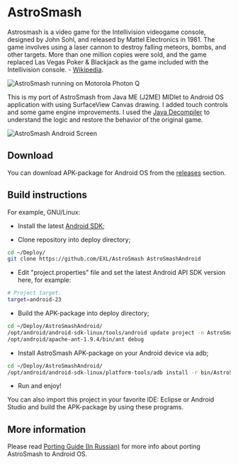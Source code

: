 AstroSmash
=============

Astrosmash is a video game for the Intellivision videogame console, designed by John Sohl, and released by Mattel Electronics in 1981. The game involves using a laser cannon to destroy falling meteors, bombs, and other targets. More than one million copies were sold, and the game replaced Las Vegas Poker & Blackjack as the game included with the Intellivision console. - [Wikipedia](https://en.wikipedia.org/wiki/Astrosmash).

![AstroSmash running on Motorola Photon Q](https://raw.github.com/EXL/AstroSmash/master/images/AstroSmash_motorola_photon_q.jpg)

This is my port of AstroSmash from Java ME (J2ME) MIDlet to Android OS application with using SurfaceView Canvas drawing. I added touch controls and some game engine improvements. I used the [Java Decompiler](https://en.wikipedia.org/wiki/Java_Decompiler) to understand the logic and restore the behavior of the original game.

![AstroSmash Android Screen](https://raw.github.com/EXL/AstroSmash/master/images/AstroSmash_android_screen.png)

## Download

You can download APK-package for Android OS from the [releases](https://github.com/EXL/AstroSmash/releases) section.

## Build instructions

For example, GNU/Linux:

* Install the latest [Android SDK](https://developer.android.com/sdk/);

* Clone repository into deploy directory;

```sh
cd ~/Deploy/
git clone https://github.com/EXL/AstroSmash AstroSmashAndroid
```

* Edit "project.properties" file and set the latest Android API SDK version here, for example:

```sh
# Project target.
target=android-23
```

* Build the APK-package into deploy directory;

```sh
cd ~/Deploy/AstroSmashAndroid/
/opt/android/android-sdk-linux/tools/android update project -n AstroSmash -p .
/opt/android/apache-ant-1.9.4/bin/ant debug
```

* Install AstroSmash APK-package on your Android device via adb;

```sh
cd ~/Deploy/AstroSmashAndroid/
/opt/android/android-sdk-linux/platform-tools/adb install -r bin/AstroSmash-debug.apk
```

* Run and enjoy!

You can also import this project in your favorite IDE: Eclipse or Android Studio and build the APK-package by using these programs.

## More information

Please read [Porting Guide (In Russian)](http://exlmoto.ru/astrosmash-droid) for more info about porting AstroSmash to Android OS.
